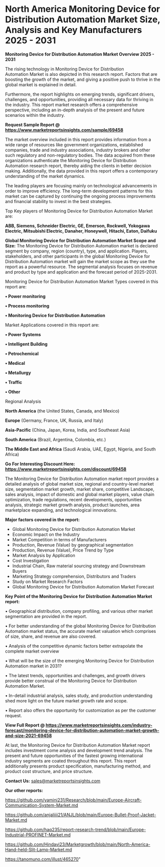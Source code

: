 # North America Monitoring Device for Distribution Automation Market Size, Analysis and Key Manufacturers 2025 - 2031

<Strong> Monitoring Device for Distribution Automation Market Overview 2025 - 2031</strong>

The rising technology in Monitoring Device for Distribution Automation Market is also depicted in this research report. Factors that are boosting the growth of the market, and giving a positive push to thrive in the global market is explained in detail.

Furthermore, the report highlights on emerging trends, significant drivers, challenges, and opportunities, providing all necessary data for thriving in the industry. This report market research offers a comprehensive perspective, including an in-depth analysis of the present and future scenarios within the industry.

<strong>Request Sample Report @ <a href=https://www.marketreportsinsights.com/sample/69458>https://www.marketreportsinsights.com/sample/69458</a></strong>

The market overview included in this report provides information from a wide range of resources like government organizations, established companies, trade and industry associations, industry brokers and other such regulatory and non-regulatory bodies. The data acquired from these organizations authenticate the Monitoring Device for Distribution Automation research report, thereby aiding the clients in better decision making. Additionally, the data provided in this report offers a contemporary understanding of the market dynamics.

The leading players are focusing mainly on technological advancements in order to improve efficiency. The long-term development patterns for this market can be captured by continuing the ongoing process improvements and financial stability to invest in the best strategies.

Top Key players of Monitoring Device for Distribution Automation Market are:

<strong>ABB, Siemens, Schneider Electric, GE, Emerson, Rockwell, Yokogawa Electric, Mitsubishi Electric, Danaher, Honeywell, Hitachi, Eaton, Daifuku</strong>

<strong><b>Global Monitoring Device for Distribution Automation Market Scope and Size:</b></strong>
The Monitoring Device for Distribution Automation market is declared segment by company, region (country), type, and application. Players, stakeholders, and other participants in the global Monitoring Device for Distribution Automation market will gain the market scope as they use the report as a powerful resource. The segmental analysis focuses on revenue and product by type and application and the forecast period of 2025-2031.

Monitoring Device for Distribution Automation Market Types covered in this report are:

<strong>• Power monitoring

• Process monitoring

• Monitoring Device for Distribution Automation</strong>

Market Applications covered in this report are:

<strong>• Power Systems

• Intelligent Building

• Petrochemical

• Medical

• Metallurgy

• Traffic

• Other</strong> 

Regional Analysis

<strong>North America</strong> (the United States, Canada, and Mexico)

<strong>Europe</strong> (Germany, France, UK, Russia, and Italy)

<strong>Asia-Pacific</strong> (China, Japan, Korea, India, and Southeast Asia)

<strong>South America</strong> (Brazil, Argentina, Colombia, etc.)

<strong>The Middle East and Africa</strong> (Saudi Arabia, UAE, Egypt, Nigeria, and South Africa)

<strong>Go For Interesting Discount Here: <a href=https://www.marketreportsinsights.com/discount/69458>https://www.marketreportsinsights.com/discount/69458</a></strong>

The Monitoring Device for Distribution Automation market report provides a detailed analysis of global market size, regional and country-level market size, segmentation market growth, market share, competitive Landscape, sales analysis, impact of domestic and global market players, value chain optimization, trade regulations, recent developments, opportunities analysis, strategic market growth analysis, product launches, area marketplace expanding, and technological innovations.

<strong><b>Major factors covered in the report:</b></strong>
<ul>
  <li>Global Monitoring Device for Distribution Automation Market </li>
  <li>Economic Impact on the Industry</li>
  <li>Market Competition in terms of Manufacturers</li>
  <li>Production, Revenue (Value) by geographical segmentation</li>
  <li>Production, Revenue (Value), Price Trend by Type</li>
  <li>Market Analysis by Application</li>
  <li>Cost Investigation</li>
  <li>Industrial Chain, Raw material sourcing strategy and Downstream Buyers</li>
  <li>Marketing Strategy comprehension, Distributors and Traders</li>
  <li>Study on Market Research Factors</li>
  <li>Global Monitoring Device for Distribution Automation Market Forecast</li>
</ul>

<strong><b>Key Point of the Monitoring Device for Distribution Automation Market report:</b></strong>

• Geographical distribution, company profiling, and various other market segmentation are provided in the report.

• For better understanding of the global Monitoring Device for Distribution Automation market status, the accurate market valuation which comprises of size, share, and revenue are also covered.

• Analysis of the competitive dynamic factors better extrapolate the complete market overview

• What will be the size of the emerging Monitoring Device for Distribution Automation market in 2031?

• The latest trends, opportunities and challenges, and growth drivers provide better construal of the Monitoring Device for Distribution Automation Market.

• In-detail industrial analysis, sales study, and production understanding shed more light on the future market growth rate and scope.

• Report also offers the opportunity for customization as per the customer request.

<strong><b>View Full Report @ <a href=https://www.marketreportsinsights.com/industry-forecast/monitoring-device-for-distribution-automation-market-growth-and-size-2021-69458>https://www.marketreportsinsights.com/industry-forecast/monitoring-device-for-distribution-automation-market-growth-and-size-2021-69458</a></b></strong>


At last, the Monitoring Device for Distribution Automation Market report includes investment come analysis and development trend analysis. The present and future opportunities of the fastest growing international industry segments are coated throughout this report. This report additionally presents product specification, manufacturing method, and product cost structure, and price structure.

<strong>Contact Us:</strong>
sales@marketreportsinsights.com

<strong>Our other reports:</strong>

<a href=https://github.com/yamini231/Research/blob/main/Europe-Aircraft-Communication-System-Market.md>https://github.com/yamini231/Research/blob/main/Europe-Aircraft-Communication-System-Market.md</a>

<a href=https://github.com/anjaliiii21/ANJL/blob/main/Europe-Bullet-Proof-Jacket-Market.md>https://github.com/anjaliiii21/ANJL/blob/main/Europe-Bullet-Proof-Jacket-Market.md</a>

<a href=https://github.com/haq235/report-research-trend/blob/main/Europe-Industrial-PROFINET-Market.md>https://github.com/haq235/report-research-trend/blob/main/Europe-Industrial-PROFINET-Market.md</a>

<a href=https://github.com/Hindavi23/Marketgrowth/blob/main/North-America-Hand-held-Slit-Lamp-Market.md>https://github.com/Hindavi23/Marketgrowth/blob/main/North-America-Hand-held-Slit-Lamp-Market.md</a>

<a href=https://tanomuno.com/illust/465270>https://tanomuno.com/illust/465270</a>"
